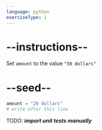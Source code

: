 ```yaml
---
language: python
exerciseType: 1
---
```


# --instructions--

Set `amount` to the value `"50 dollars"`

# --seed--

```python
amount = "20 dollars"
# write after this line
```

TODO: ___import unit tests manually___
